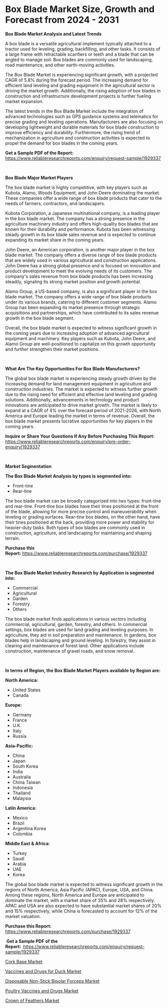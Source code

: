 <p><h1>Box Blade Market Size, Growth and Forecast from 2024 - 2031</h1></p><p><strong>Box Blade Market Analysis and Latest Trends</strong></p>
<p><p>A box blade is a versatile agricultural implement typically attached to a tractor used for leveling, grading, backfilling, and other tasks. It consists of a large frame with retractable scarifiers or teeth and a blade that can be angled to manage soil. Box blades are commonly used for landscaping, road maintenance, and other earth-moving activities.</p><p>The Box Blade Market is experiencing significant growth, with a projected CAGR of 5.8% during the forecast period. The increasing demand for efficient land leveling and grading equipment in the agricultural sector is driving the market growth. Additionally, the rising adoption of box blades in construction and infrastructure development projects is further fueling market expansion.</p><p>The latest trends in the Box Blade Market include the integration of advanced technologies such as GPS guidance systems and telematics for precise grading and leveling operations. Manufacturers are also focusing on developing lightweight and durable materials for box blade construction to improve efficiency and durability. Furthermore, the rising trend of mechanization in agriculture and construction activities is expected to propel the demand for box blades in the coming years.</p></p>
<p><strong>Get a Sample PDF of the Report:&nbsp;</strong> <a href="https://www.reliableresearchreports.com/enquiry/request-sample/1929337">https://www.reliableresearchreports.com/enquiry/request-sample/1929337</a></p>
<p>&nbsp;</p>
<p><strong>Box Blade Major Market Players</strong></p>
<p><p>The box blade market is highly competitive, with key players such as Kubota, Alamo, Woods Equipment, and John Deere dominating the market. These companies offer a wide range of box blade products that cater to the needs of farmers, contractors, and landscapers.</p><p>Kubota Corporation, a Japanese multinational company, is a leading player in the box blade market. The company has a strong presence in the agriculture machinery industry and offers high-quality box blades that are known for their durability and performance. Kubota has been witnessing steady growth in its box blade sales revenue and is expected to continue expanding its market share in the coming years.</p><p>John Deere, an American corporation, is another major player in the box blade market. The company offers a diverse range of box blade products that are widely used in various agricultural and construction applications. John Deere has a strong global presence and is focused on innovation and product development to meet the evolving needs of its customers. The company's sales revenue from box blade products has been increasing steadily, signaling its strong market position and growth potential.</p><p>Alamo Group, a US-based company, is also a significant player in the box blade market. The company offers a wide range of box blade products under its various brands, catering to different customer segments. Alamo Group has been expanding its market presence through strategic acquisitions and partnerships, which have contributed to its sales revenue growth in the box blade segment.</p><p>Overall, the box blade market is expected to witness significant growth in the coming years due to increasing adoption of advanced agricultural equipment and machinery. Key players such as Kubota, John Deere, and Alamo Group are well-positioned to capitalize on this growth opportunity and further strengthen their market positions.</p></p>
<p>&nbsp;</p>
<p><strong>What Are The Key Opportunities For Box Blade Manufacturers?</strong></p>
<p><p>The global box blade market is experiencing steady growth driven by the increasing demand for land management equipment in agriculture and construction industries. The market is expected to witness further growth due to the rising need for efficient and effective land leveling and grading solutions. Additionally, advancements in technology and product innovations are anticipated to drive market growth. The market is likely to expand at a CAGR of 4% over the forecast period of 2021-2026, with North America and Europe leading the market in terms of revenue. Overall, the box blade market presents lucrative opportunities for key players in the coming years.</p></p>
<p><strong>Inquire or Share Your Questions If Any Before Purchasing This Report:</strong> <a href="https://www.reliableresearchreports.com/enquiry/pre-order-enquiry/1929337">https://www.reliableresearchreports.com/enquiry/pre-order-enquiry/1929337</a></p>
<p>&nbsp;</p>
<p><strong>Market Segmentation</strong></p>
<p><strong>The Box Blade Market Analysis by types is segmented into:</strong></p>
<p><ul><li>Front-tine</li><li>Rear-tine</li></ul></p>
<p><p>The box blade market can be broadly categorized into two types: front-tine and rear-tine. Front-tine box blades have their tines positioned at the front of the blade, allowing for more precise control and maneuverability when leveling or grading surfaces. Rear-tine box blades, on the other hand, have their tines positioned at the back, providing more power and stability for heavier-duty tasks. Both types of box blades are commonly used in construction, agriculture, and landscaping for maintaining and shaping terrain.</p></p>
<p><strong>Purchase this Report:&nbsp;</strong><a href="https://www.reliableresearchreports.com/purchase/1929337">https://www.reliableresearchreports.com/purchase/1929337</a></p>
<p>&nbsp;</p>
<p><strong>The Box Blade Market Industry Research by Application is segmented into:</strong></p>
<p><ul><li>Commercial</li><li>Agricultural</li><li>Garden</li><li>Forestry</li><li>Others</li></ul></p>
<p><p>The box blade market finds applications in various sectors including commercial, agricultural, garden, forestry, and others. In commercial settings, box blades are used for land grading and leveling purposes. In agriculture, they aid in soil preparation and maintenance. In gardens, box blades help in landscaping and ground leveling. In forestry, they assist in clearing and maintenance of forest land. Other applications include construction, maintenance of gravel roads, and snow removal.</p></p>
<p>&nbsp;</p>
<p><strong>In terms of Region, the Box Blade Market Players available by Region are:</strong></p>
<p>
    <p> <strong> North America: </strong>
        <ul>
            <li>United States</li>
            <li>Canada</li>
        </ul>
        </p> 
    <p> <strong> Europe: </strong>
        <ul>
            <li>Germany</li>
            <li>France</li>
            <li>U.K.</li>
            <li>Italy</li>
            <li>Russia</li>
        </ul>
        </p> 
    <p> <strong> Asia-Pacific: </strong>
        <ul>
            <li>China</li>
            <li>Japan</li>
            <li>South Korea</li>
            <li>India</li>
            <li>Australia</li>
            <li>China Taiwan</li>
            <li>Indonesia</li>
            <li>Thailand</li>
            <li>Malaysia</li>
        </ul>
        </p> 
    <p> <strong> Latin America: </strong>
        <ul>
            <li>Mexico</li>
            <li>Brazil</li>
            <li>Argentina Korea</li>
            <li>Colombia</li>
        </ul>
        </p> 
    <p> <strong> Middle East & Africa: </strong>
        <ul>
            <li>Turkey</li>
            <li>Saudi</li>
            <li>Arabia</li>
            <li>UAE</li>
            <li>Korea</li>
        </ul>
    </p>
    </p>
<p><p>The global box blade market is expected to witness significant growth in the regions of North America, Asia Pacific (APAC), Europe, USA, and China. Among these regions, North America and Europe are anticipated to dominate the market, with a market share of 35% and 28% respectively. APAC and USA are also expected to have substantial market shares of 20% and 15% respectively, while China is forecasted to account for 12% of the market valuation.</p></p>
<p><strong>Purchase this Report: </strong><a href="https://www.reliableresearchreports.com/purchase/1929337">https://www.reliableresearchreports.com/purchase/1929337</a></p>
<p>&nbsp;<strong>Get a Sample PDF of the Report:&nbsp;&nbsp;</strong><a href="https://www.reliableresearchreports.com/enquiry/request-sample/1929337">https://www.reliableresearchreports.com/enquiry/request-sample/1929337</a></p>
<p><strong></strong></p>
<p><p><a href="https://view.publitas.com/reportprime-1/cork-base-market-research-report-reveals-the-latest-trends-and-opportunities-of-this-market-for-period-from-2024-2031/">Cork Base Market</a></p><p><a href="https://gratis-rainforest-2ca.notion.site/Vaccines-and-Drugs-for-Duck-Market-Provides-Detailed-Segmentation-of-this-Market-based-on-Type-Appl-4322dc49b20a4d779727ebbcc8dd52a8">Vaccines and Drugs for Duck Market</a></p><p><a href="https://crocus-run-b5a.notion.site/Disposable-Non-Stick-Bipolar-Forceps-Market-Research-Report-Forecasted-for-Period-from-2024-2031--6c349e3ef56641d4a4c79b55aa2da8bb">Disposable Non-Stick Bipolar Forceps Market</a></p><p><a href="https://metal-farmhouse-e95.notion.site/Poultry-Vaccines-and-Drugs-Market-Furnish-Information-about-Market-Size-Market-Share-Market-Dynami-1d4bfda90bf74e86a2aacb1d19d7309b">Poultry Vaccines and Drugs Market</a></p><p><a href="https://view.publitas.com/reportprime-1/crown-of-feathers-market-size-focuses-on-market-dynamics-in-depth-analysis-and-future-projections-of-its-market-forecasted-for-period-from-2024-to-2031/">Crown of Feathers Market</a></p></p>